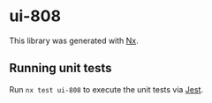 # ui-808

This library was generated with [Nx](https://nx.dev).

## Running unit tests

Run `nx test ui-808` to execute the unit tests via [Jest](https://jestjs.io).
